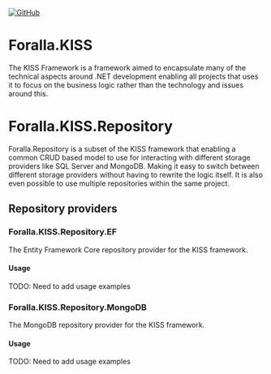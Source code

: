 [![GitHub](https://img.shields.io/github/license/dozer75/KISS?label=License&style=plastic)](https://github.com/dozer75/KISS/blob/master/LICENSE)

# Foralla.KISS

The KISS Framework is a framework aimed to encapsulate many of the technical aspects around .NET development enabling all projects that uses it to focus on the business logic rather than the technology and issues around this.

# Foralla.KISS.Repository

Foralla.Repository is a subset of the KISS framework that enabling a common CRUD based model to use for interacting with different storage providers like SQL Server and MongoDB. Making it easy to switch between different storage providers without having to rewrite the logic itself. It is also even possible to use multiple repositories within the same project.

## Repository providers

### Foralla.KISS.Repository.EF

The Entity Framework Core repository provider for the KISS framework.

#### Usage

TODO: Need to add usage examples

### Foralla.KISS.Repository.MongoDB

The MongoDB repository provider for the KISS framework.

#### Usage

TODO: Need to add usage examples
